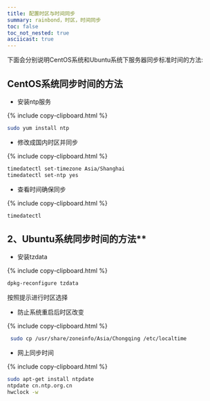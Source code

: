 ```yaml
---
title: 配置时区与时间同步
summary: rainbond，时区，时间同步
toc: false
toc_not_nested: true
asciicast: true
---
```

<div id="toc"></div>
下面会分别说明CentOS系统和Ubuntu系统下服务器同步标准时间的方法:

## CentOS系统同步时间的方法 

- 安装ntp服务

{% include copy-clipboard.html %} 
```bash
sudo yum install ntp
```

- 修改成国内时区并同步

{% include copy-clipboard.html %}
```bash
timedatectl set-timezone Asia/Shanghai
timedatectl set-ntp yes
```
    
- 查看时间确保同步

{% include copy-clipboard.html %}
```bash
timedatectl
```

## 2、Ubuntu系统同步时间的方法**

- 安装tzdata

{% include copy-clipboard.html %}
```bash
dpkg-reconfigure tzdata
```

按照提示进行时区选择

- 防止系统重启后时区改变

{% include copy-clipboard.html %}
 ```bash
  sudo cp /usr/share/zoneinfo/Asia/Chongqing /etc/localtime
  ```

- 网上同步时间

{% include copy-clipboard.html %}
  ```bash
  sudo apt-get install ntpdate
  ntpdate cn.ntp.org.cn
  hwclock -w
  ```